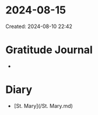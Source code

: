 # 2024-08-15
Created: 2024-08-10 22:42

# Gratitude Journal 

- 

# Diary 

- [St. Mary](/St. Mary.md) 
